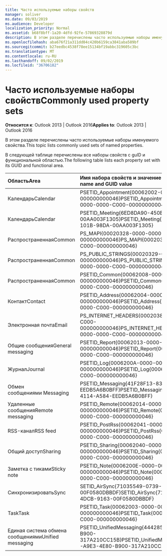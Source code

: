 ```yaml
---
title: Часто используемые наборы свойств
manager: soliver
ms.date: 09/03/2019
ms.audience: Developer
localization_priority: Normal
ms.assetid: b68f8bff-1a20-4dfd-92fe-57869328879d
description: В этом разделе перечислены часто используемые наборы именуемого свойства.
ms.openlocfilehash: aba676f21a311dd04c420b6159ca3841aba589bf
ms.sourcegitcommit: b27eedbc4538f78ee15134bf19abbc319605c3bc
ms.translationtype: MT
ms.contentlocale: ru-RU
ms.lasthandoff: 09/02/2019
ms.locfileid: "36706182"
---
```

# <a name="commonly-used-property-sets"></a><span data-ttu-id="f105a-103">Часто используемые наборы свойств</span><span class="sxs-lookup"><span data-stu-id="f105a-103">Commonly used property sets</span></span>

<span data-ttu-id="f105a-104">**Относится к**: Outlook 2013 | Outlook 2016</span><span class="sxs-lookup"><span data-stu-id="f105a-104">**Applies to**: Outlook 2013 | Outlook 2016</span></span> 
  
<span data-ttu-id="f105a-105">В этом разделе перечислены часто используемые наборы именуемого свойства.</span><span class="sxs-lookup"><span data-stu-id="f105a-105">This topic lists commonly used sets of named properties.</span></span>
  
<span data-ttu-id="f105a-106">В следующей таблице перечислены все наборы свойств с guID и функциональной областью.</span><span class="sxs-lookup"><span data-stu-id="f105a-106">The following table lists each property set with its GUID and functional area.</span></span>
  
|<span data-ttu-id="f105a-107">Область</span><span class="sxs-lookup"><span data-stu-id="f105a-107">Area</span></span>|<span data-ttu-id="f105a-108">Имя набора свойств и значение GUID</span><span class="sxs-lookup"><span data-stu-id="f105a-108">Property set name and GUID value</span></span>|
|:-----|:-----|
|<span data-ttu-id="f105a-109">Календарь</span><span class="sxs-lookup"><span data-stu-id="f105a-109">Calendar</span></span>  <br/> |<span data-ttu-id="f105a-110">PSETID_Appointment{00062002-0000-0000-C000-000000000046}</span><span class="sxs-lookup"><span data-stu-id="f105a-110">PSETID_Appointment{00062002-0000-0000-C000-000000000046}</span></span>  <br/> |
|<span data-ttu-id="f105a-111">Календарь</span><span class="sxs-lookup"><span data-stu-id="f105a-111">Calendar</span></span>  <br/> |<span data-ttu-id="f105a-112">PSETID_Meeting{6ED8DA90-450B-101B-98DA-00AA003F1305}</span><span class="sxs-lookup"><span data-stu-id="f105a-112">PSETID_Meeting{6ED8DA90-450B-101B-98DA-00AA003F1305}</span></span>  <br/> |
|<span data-ttu-id="f105a-113">Распространенная</span><span class="sxs-lookup"><span data-stu-id="f105a-113">Common</span></span>  <br/> |<span data-ttu-id="f105a-114">PS_MAPI{00020328-0000-0000-C000-000000000046}</span><span class="sxs-lookup"><span data-stu-id="f105a-114">PS_MAPI{00020328-0000-0000-C000-000000000046}</span></span>  <br/> |
|<span data-ttu-id="f105a-115">Распространенная</span><span class="sxs-lookup"><span data-stu-id="f105a-115">Common</span></span>  <br/> |<span data-ttu-id="f105a-116">PS_PUBLIC_STRINGS{00020329-0000-0000-C000-000000000046}</span><span class="sxs-lookup"><span data-stu-id="f105a-116">PS_PUBLIC_STRINGS{00020329-0000-0000-C000-000000000046}</span></span>  <br/> |
|<span data-ttu-id="f105a-117">Распространенная</span><span class="sxs-lookup"><span data-stu-id="f105a-117">Common</span></span>  <br/> |<span data-ttu-id="f105a-118">PSETID_Common{00062008-0000-0000-C000-000000000046}</span><span class="sxs-lookup"><span data-stu-id="f105a-118">PSETID_Common{00062008-0000-0000-C000-000000000046}</span></span>  <br/> |
|<span data-ttu-id="f105a-119">Контакт</span><span class="sxs-lookup"><span data-stu-id="f105a-119">Contact</span></span>  <br/> |<span data-ttu-id="f105a-120">PSETID_Address{00062004-0000-0000-C000-000000000046}</span><span class="sxs-lookup"><span data-stu-id="f105a-120">PSETID_Address{00062004-0000-0000-C000-000000000046}</span></span>  <br/> |
|<span data-ttu-id="f105a-121">Электронная почта</span><span class="sxs-lookup"><span data-stu-id="f105a-121">Email</span></span>  <br/> |<span data-ttu-id="f105a-122">PS_INTERNET_HEADERS{00020386-0000-0000-C000-000000000046}</span><span class="sxs-lookup"><span data-stu-id="f105a-122">PS_INTERNET_HEADERS{00020386-0000-0000-C000-000000000046}</span></span>  <br/> |
|<span data-ttu-id="f105a-123">Общие сообщения</span><span class="sxs-lookup"><span data-stu-id="f105a-123">General messaging</span></span>  <br/> |<span data-ttu-id="f105a-124">PSETID_Report{00062013-0000-0000-C000-000000000046}</span><span class="sxs-lookup"><span data-stu-id="f105a-124">PSETID_Report{00062013-0000-0000-C000-000000000046}</span></span>  <br/> |
|<span data-ttu-id="f105a-125">Журнал</span><span class="sxs-lookup"><span data-stu-id="f105a-125">Journal</span></span>  <br/> |<span data-ttu-id="f105a-126">PSETID_Log{0006200A-0000-0000-C000-000000000046}</span><span class="sxs-lookup"><span data-stu-id="f105a-126">PSETID_Log{0006200A-0000-0000-C000-000000000046}</span></span>  <br/> |
|<span data-ttu-id="f105a-127">Обмен сообщениями </span><span class="sxs-lookup"><span data-stu-id="f105a-127">Messaging</span></span>  <br/> |<span data-ttu-id="f105a-128">PSETID_Messaging{41F28F13-83F4-4114-A584-EEDB5A6B0BFF}</span><span class="sxs-lookup"><span data-stu-id="f105a-128">PSETID_Messaging{41F28F13-83F4-4114-A584-EEDB5A6B0BFF}</span></span>  <br/> |
|<span data-ttu-id="f105a-129">Удаленные сообщения</span><span class="sxs-lookup"><span data-stu-id="f105a-129">Remote messaging</span></span>  <br/> |<span data-ttu-id="f105a-130">PSETID_Remote{00062014-0000-0000-C000-000000000046}</span><span class="sxs-lookup"><span data-stu-id="f105a-130">PSETID_Remote{00062014-0000-0000-C000-000000000046}</span></span>  <br/> |
|<span data-ttu-id="f105a-131">RSS-канал</span><span class="sxs-lookup"><span data-stu-id="f105a-131">RSS feed</span></span>  <br/> |<span data-ttu-id="f105a-132">PSETID_PostRss{00062041-0000-0000-C000-000000000046}</span><span class="sxs-lookup"><span data-stu-id="f105a-132">PSETID_PostRss{00062041-0000-0000-C000-000000000046}</span></span>  <br/> |
|<span data-ttu-id="f105a-133">Общий доступ</span><span class="sxs-lookup"><span data-stu-id="f105a-133">Sharing</span></span>  <br/> |<span data-ttu-id="f105a-134">PSETID_Sharing{00062040-0000-0000-C000-000000000046}</span><span class="sxs-lookup"><span data-stu-id="f105a-134">PSETID_Sharing{00062040-0000-0000-C000-000000000046}</span></span>  <br/> |
|<span data-ttu-id="f105a-135">Заметка с тиками</span><span class="sxs-lookup"><span data-stu-id="f105a-135">Sticky note</span></span>  <br/> |<span data-ttu-id="f105a-136">PSETID_Note{0006200E-0000-0000-C000-000000000046}</span><span class="sxs-lookup"><span data-stu-id="f105a-136">PSETID_Note{0006200E-0000-0000-C000-000000000046}</span></span>  <br/> |
|<span data-ttu-id="f105a-137">Синхронизировать</span><span class="sxs-lookup"><span data-stu-id="f105a-137">Sync</span></span>  <br/> |<span data-ttu-id="f105a-138">SETID_AirSync{71035549-0739-4DCB-9163-00F0580DBBDF}</span><span class="sxs-lookup"><span data-stu-id="f105a-138">SETID_AirSync{71035549-0739-4DCB-9163-00F0580DBBDF}</span></span>  <br/> |
|<span data-ttu-id="f105a-139">Task</span><span class="sxs-lookup"><span data-stu-id="f105a-139">Task</span></span>  <br/> |<span data-ttu-id="f105a-140">PSETID_Task{00062003-0000-0000-C000-000000000046}</span><span class="sxs-lookup"><span data-stu-id="f105a-140">PSETID_Task{00062003-0000-0000-C000-000000000046}</span></span>  <br/> |
|<span data-ttu-id="f105a-141">Единая система обмена сообщениями</span><span class="sxs-lookup"><span data-stu-id="f105a-141">Unified messaging</span></span>  <br/> |<span data-ttu-id="f105a-142">PSETID_UnifiedMessaging{4442858E-A9E3-4E80-B900-317A210CC15B}</span><span class="sxs-lookup"><span data-stu-id="f105a-142">PSETID_UnifiedMessaging{4442858E-A9E3-4E80-B900-317A210CC15B}</span></span>  <br/> |
   

